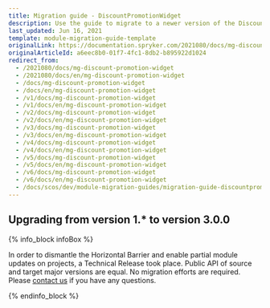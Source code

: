```yaml
---
title: Migration guide - DiscountPromotionWidget
description: Use the guide to migrate to a newer version of the DiscountPromotionWidget module.
last_updated: Jun 16, 2021
template: module-migration-guide-template
originalLink: https://documentation.spryker.com/2021080/docs/mg-discount-promotion-widget
originalArticleId: a6eec8b0-01f7-4fc1-8db2-b895922d1024
redirect_from:
  - /2021080/docs/mg-discount-promotion-widget
  - /2021080/docs/en/mg-discount-promotion-widget
  - /docs/mg-discount-promotion-widget
  - /docs/en/mg-discount-promotion-widget
  - /v1/docs/mg-discount-promotion-widget
  - /v1/docs/en/mg-discount-promotion-widget
  - /v2/docs/mg-discount-promotion-widget
  - /v2/docs/en/mg-discount-promotion-widget
  - /v3/docs/mg-discount-promotion-widget
  - /v3/docs/en/mg-discount-promotion-widget
  - /v4/docs/mg-discount-promotion-widget
  - /v4/docs/en/mg-discount-promotion-widget
  - /v5/docs/mg-discount-promotion-widget
  - /v5/docs/en/mg-discount-promotion-widget
  - /v6/docs/mg-discount-promotion-widget
  - /v6/docs/en/mg-discount-promotion-widget
  - /docs/scos/dev/module-migration-guides/migration-guide-discountpromotionwidget.html
---
```


## Upgrading from version 1.* to version 3.0.0

{% info_block infoBox %}

In order to dismantle the Horizontal Barrier and enable partial module updates on projects, a Technical Release took place. Public API of source and target major versions are equal. No migration efforts are required. Please [contact us](https://spryker.com/en/support/) if you have any questions.

{% endinfo_block %}
